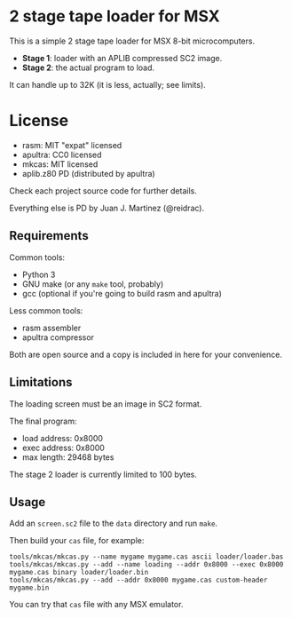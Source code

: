 # 2 stage tape loader for MSX

This is a simple 2 stage tape loader for MSX 8-bit microcomputers.

 - **Stage 1**: loader with an APLIB compressed SC2 image.
 - **Stage 2**: the actual program to load.

It can handle up to 32K (it is less, actually; see limits).

# License

 - rasm: MIT "expat" licensed
 - apultra: CC0 licensed
 - mkcas: MIT licensed
 - aplib.z80 PD (distributed by apultra)

Check each project source code for further details.

Everything else is PD by Juan J. Martinez (@reidrac).

## Requirements

Common tools:

 - Python 3
 - GNU make (or any `make` tool, probably)
 - gcc (optional if you're going to build rasm and apultra)

Less common tools:

 - rasm assembler
 - apultra compressor

Both are open source and a copy is included in here for your convenience.

## Limitations

The loading screen must be an image in SC2 format.

The final program:

 - load address: 0x8000
 - exec address: 0x8000
 - max length: 29468 bytes

The stage 2 loader is currently limited to 100 bytes.

## Usage

Add an `screen.sc2` file to the `data` directory and run `make`.

Then build your `cas` file, for example:

```
tools/mkcas/mkcas.py --name mygame mygame.cas ascii loader/loader.bas
tools/mkcas/mkcas.py --add --name loading --addr 0x8000 --exec 0x8000 mygame.cas binary loader/loader.bin
tools/mkcas/mkcas.py --add --addr 0x8000 mygame.cas custom-header mygame.bin
```

You can try that `cas` file with any MSX emulator.

